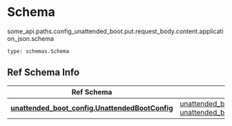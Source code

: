 # Schema
some_api.paths.config_unattended_boot.put.request_body.content.application_json.schema
```
type: schemas.Schema
```

## Ref Schema Info
Ref Schema | Input Type | Output Type
---------- | ---------- | -----------
[**unattended_boot_config.UnattendedBootConfig**](../../../../../../components/schema/unattended_boot_config.md) | [unattended_boot_config.UnattendedBootConfigDictInput](../../../../../../components/schema/unattended_boot_config.md#unattendedbootconfigdictinput), [unattended_boot_config.UnattendedBootConfigDict](../../../../../../components/schema/unattended_boot_config.md#unattendedbootconfigdict) | [unattended_boot_config.UnattendedBootConfigDict](../../../../../../components/schema/unattended_boot_config.md#unattendedbootconfigdict)
